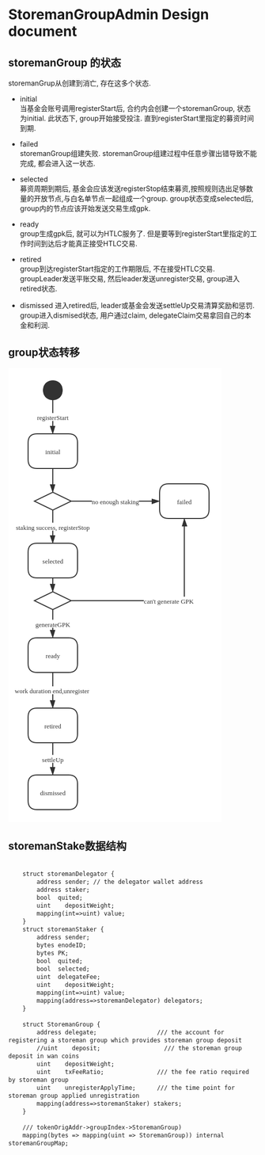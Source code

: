 # StoremanGroupAdmin Design document

## storemanGroup 的状态
storemanGrup从创建到消亡, 存在这多个状态.   
* initial  
当基金会账号调用registerStart后, 合约内会创建一个storemanGroup, 状态为initial. 此状态下, 
group开始接受投注. 直到registerStart里指定的募资时间到期. 
* failed  
storemanGroup组建失败. storemanGroup组建过程中任意步骤出错导致不能完成, 都会进入这一状态. 
* selected  
募资周期到期后, 基金会应该发送registerStop结束募资,按照规则选出足够数量的开放节点,与白名单节点一起组成一个group.
group状态变成selected后, group内的节点应该开始发送交易生成gpk.

* ready  
group生成gpk后, 就可以为HTLC服务了. 但是要等到registerStart里指定的工作时间到达后才能真正接受HTLC交易.

* retired   
group到达registerStart指定的工作期限后, 不在接受HTLC交易. groupLeader发送平账交易, 然后leader发送unregister交易,
group进入retired状态.

* dismissed
进入retired后, leader或基金会发送settleUp交易清算奖励和惩罚.  group进入dismised状态, 用户通过claim, delegateClaim交易拿回自己的本金和利润.


## group状态转移

![storemanGroup状态转换图](./groupState.png)

## storemanStake数据结构
```$xslt

    struct storemanDelegator {
        address sender; // the delegator wallet address
        address staker;
        bool  quited;
        uint    depositWeight;
        mapping(int=>uint) value;
    }
    struct storemanStaker {
        address sender;
        bytes enodeID;
        bytes PK;
        bool  quited;
        bool  selected;
        uint  delegateFee;
        uint    depositWeight;
        mapping(int=>uint) value;
        mapping(address=>storemanDelegator) delegators;
    }

    struct StoremanGroup {
        address delegate;                 /// the account for registering a storeman group which provides storeman group deposit
        //uint    deposit;                  /// the storeman group deposit in wan coins
        uint    depositWeight;
        uint    txFeeRatio;               /// the fee ratio required by storeman group
        uint    unregisterApplyTime;      /// the time point for storeman group applied unregistration
        mapping(address=>storemanStaker) stakers;
    }

    /// tokenOrigAddr->groupIndex->StoremanGroup)
    mapping(bytes => mapping(uint => StoremanGroup)) internal storemanGroupMap;

```